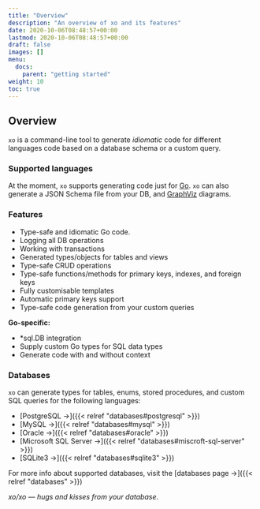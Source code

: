 ```yaml
---
title: "Overview"
description: "An overview of xo and its features"
date: 2020-10-06T08:48:57+00:00
lastmod: 2020-10-06T08:48:57+00:00
draft: false
images: []
menu:
  docs:
    parent: "getting started"
weight: 10
toc: true
---
```


## Overview

`xo` is a command-line tool to generate _idiomatic_ code for different languages
code based on a database schema or a custom query.

### Supported languages

At the moment, `xo` supports generating code just for [Go](https://golang.org).
`xo` can also generate a JSON Schema file from your DB, and
[GraphViz](http://graphviz.org/) diagrams.

### Features

- Type-safe and idiomatic Go code.
- Logging all DB operations
- Working with transactions
- Generated types/objects for tables and views
- Type-safe CRUD operations
- Type-safe functions/methods for primary keys, indexes, and foreign keys
- Fully customisable templates
- Automatic primary keys support
- Type-safe code generation from your custom queries

**Go-specific:**

- \*sql.DB integration
- Supply custom Go types for SQL data types
- Generate code with and without context

### Databases

`xo` can generate types for tables, enums, stored procedures, and custom SQL
queries for the following languages:

- [PostgreSQL →]({{< relref "databases#postgresql" >}})
- [MySQL →]({{< relref "databases#mysql" >}})
- [Oracle →]({{< relref "databases#oracle" >}})
- [Microsoft SQL Server →]({{< relref "databases#miscroft-sql-server" >}})
- [SQLite3 →]({{< relref "databases#sqlite3" >}})

For more info about supported databases, visit the [databases page →]({{<
relref "databases" >}})

_xo/xo — hugs and kisses from your database_.
